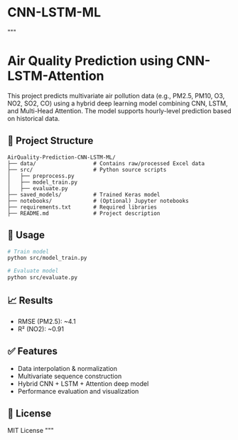 # CNN-LSTM-ML
"""
# Air Quality Prediction using CNN-LSTM-Attention

This project predicts multivariate air pollution data (e.g., PM2.5, PM10, O3, NO2, SO2, CO) using a hybrid deep learning model combining CNN, LSTM, and Multi-Head Attention. The model supports hourly-level prediction based on historical data.

## 📁 Project Structure

```
AirQuality-Prediction-CNN-LSTM-ML/
├── data/                  # Contains raw/processed Excel data
├── src/                   # Python source scripts
│   ├── preprocess.py
│   ├── model_train.py
│   ├── evaluate.py
├── saved_models/          # Trained Keras model
├── notebooks/             # (Optional) Jupyter notebooks
├── requirements.txt       # Required libraries
├── README.md              # Project description
```

## 🔧 Usage

```bash
# Train model
python src/model_train.py

# Evaluate model
python src/evaluate.py
```

## 📈 Results

- RMSE (PM2.5): ~4.1
- R² (NO2): ~0.91

## ✅ Features
- Data interpolation & normalization
- Multivariate sequence construction
- Hybrid CNN + LSTM + Attention deep model
- Performance evaluation and visualization

## 📜 License

MIT License
"""
